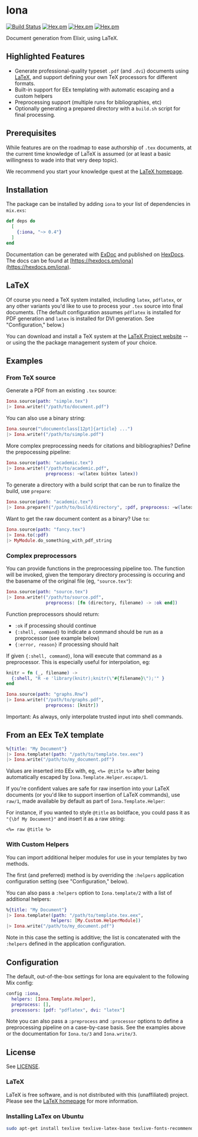Iona
====
[![Build Status](https://travis-ci.com/jshmrtn/iona.svg?branch=master)](https://travis-ci.com/jshmrtn/iona)
[![Hex.pm](https://img.shields.io/hexpm/v/iona)](https://hex.pm/packages/iona)
[![Hex.pm](https://img.shields.io/hexpm/l/iona)](https://hex.pm/packages/iona)
[![Hex.pm](https://img.shields.io/hexpm/dt/iona)](https://hex.pm/packages/iona)

Document generation from Elixir, using LaTeX.

## Highlighted Features

* Generate professional-quality typeset `.pdf` (and `.dvi`) documents using
  [LaTeX](http://www.latex-project.org/), and support defining your own
  TeX processors for different formats.
* Built-in support for EEx templating with automatic escaping and a custom helpers
* Preprocessing support (multiple runs for bibliographies, etc)
* Optionally generating a prepared directory with a `build.sh` script for final
  processing.

## Prerequisites

While features are on the roadmap to ease authorship of `.tex` documents,
at the current time knowledge of LaTeX is assumed (or at least a basic
willingness to wade into that very deep topic).

We recommend you start your knowledge quest at the
[LaTeX homepage](http://www.latex-project.org/).

## Installation

The package can be installed by adding `iona` to your list of dependencies in `mix.exs`:

```elixir
def deps do
  [
    {:iona, "~> 0.4"}
  ]
end
```

Documentation can be generated with [ExDoc](https://github.com/elixir-lang/ex_doc)
and published on [HexDocs](https://hexdocs.pm). The docs can be found at
[https://hexdocs.pm/iona](https://hexdocs.pm/iona).

## LaTeX

Of course you need a TeX system installed, including `latex`, `pdflatex`,
or any other variants you'd like to use to process your `.tex` source into final
documents. (The default configuration assumes `pdflatex` is installed for PDF
generation and `latex` is installed for DVI generation. See "Configuration," below.)

You can download and install a TeX system at the
[LaTeX Project website](https://latex-project.org/ftp.html) -- or using the
the package management system of your choice.

## Examples

### From TeX source

Generate a PDF from an existing `.tex` source:

```elixir
Iona.source(path: "simple.tex")
|> Iona.write!("/path/to/document.pdf")
```

You can also use a binary string:

```elixir
Iona.source("\documentclass[12pt]{article} ...")
|> Iona.write!("/path/to/simple.pdf")
```

More complex preprocessing needs for citations and bibliographies?
Define the prepocessing pipeline:

```elixir
Iona.source(path: "academic.tex")
|> Iona.write!("/path/to/academic.pdf",
               preprocess: ~w(latex bibtex latex))
```

To generate a directory with a build script that can be run
to finalize the build, use `prepare`:

```elixir
Iona.source(path: "academic.tex")
|> Iona.prepare!("/path/to/build/directory", :pdf, preprocess: ~w(latex bibtex latex))
```

Want to get the raw document content as a binary? Use `to`:

```elixir
Iona.source(path: "fancy.tex")
|> Iona.to(:pdf)
|> MyModule.do_something_with_pdf_string
```

### Complex preprocessors

You can provide functions in the preprocessing pipeline too. The function will
be invoked, given the temporary directory processing is occuring and the
basename of the original file (eg, `"source.tex"`):

```elixir
Iona.source(path: "source.tex")
|> Iona.write!("/path/to/source.pdf",
               preprocess: [fn (directory, filename) -> :ok end])
```

Function preprocessors should return:

* `:ok` if processing should continue
* `{:shell, command}` to indicate a command should be run as a preprocessor (see example below)
* `{:error, reason}` if processing should halt

If given `{:shell, command}`, Iona will execute that command as a preprocessor.
This is especially useful for interpolation, eg:

```elixir
knitr = fn (_, filename) ->
  {:shell, "R -e 'library(knitr);knitr(\"#{filename}\");'" }
end

Iona.source(path: "graphs.Rnw")
|> Iona.write!("/path/to/graphs.pdf",
               preprocess: [knitr])
```

Important: As always, only interpolate trusted input into shell commands.

## From an EEx TeX template

```elixir
%{title: "My Document"}
|> Iona.template!(path: "/path/to/template.tex.eex")
|> Iona.write("/path/to/my_document.pdf")
```

Values are inserted into EEx with, eg, `<%= @title %>` after being automatically
escaped by `Iona.Template.Helper.escape/1`.

If you're confident values are safe for raw insertion into your LaTeX documents
(or you'd like to support insertion of LaTeX commands), use `raw/1`, made
available by default as part of `Iona.Template.Helper`:

For instance, if you wanted to style `@title` as boldface, you could pass it
as `"{\bf My Document}"` and insert it as a raw string:

```
<%= raw @title %>
```

### With Custom Helpers

You can import additional helper modules for use in your templates by two methods.

The first (and preferred) method is by overriding the `:helpers` application
configuration setting (see "Configuration," below).

You can also pass a `:helpers` option to `Iona.template/2` with a list of
additional helpers:

```elixir
%{title: "My Document"}
|> Iona.template!(path: "/path/to/template.tex.eex",
                 helpers: [My.Custom.HelperModule])
|> Iona.write("/path/to/my_document.pdf")
```

Note in this case the setting is additive; the list is concatenated with the
`:helpers` defined in the application configuration.

## Configuration

The default, out-of-the-box settings for Iona are equivalent to the
following Mix config:

```elixir
config :iona,
  helpers: [Iona.Template.Helper],
  preprocess: [],
  processors: [pdf: "pdflatex", dvi: "latex"]
  ```

Note you can also pass a `:preprocess` and `:processor` options to define a preprocessing pipeline
on a case-by-case basis. See the examples above or the documentation for `Iona.to/3` and `Iona.write/3`.

## License

See [LICENSE](./LICENSE).

### LaTeX

LaTeX is free software, and is not distributed with this (unaffiliated) project.
Please see the [LaTeX homepage](https://latex-project.org) for more information.

### Installing LaTex on Ubuntu

```bash
sudo apt-get install texlive texlive-latex-base texlive-fonts-recommended texlive-fonts-extra texlive-latex-extra lmodern
```